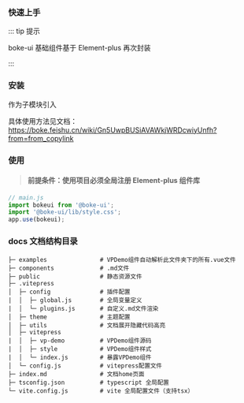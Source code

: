 ### 快速上手

::: tip 提示

boke-ui 基础组件基于 Element-plus 再次封装

:::

### 安装

作为子模块引入

具体使用方法见文档：<https://boke.feishu.cn/wiki/Gn5UwpBUSiAVAWkjWRDcwiyUnfh?from=from_copylink>

### 使用

> #### 前提条件：使用项目必须全局注册 Element-plus 组件库

```js
// main.js
import bokeui from '@boke-ui';
import '@boke-ui/lib/style.css';
app.use(bokeui);
```

### docs 文档结构目录

```
├─ examples               # VPDemo组件自动解析此文件夹下的所有.vue文件
├─ components             # .md文件
├─ public                 # 静态资源文件
├─ .vitepress
│  ├─ config              # 插件配置
|  │  ├─ global.js        # 全局变量定义
|  │  └─ plugins.js       # 自定义.md文件渲染
│  ├─ theme               # 主题配置
│  ├─ utils               # 文档展开隐藏代码高亮
│  ├─ vitepress
|  │  ├─ vp-demo          # VPDemo组件源码
|  │  ├─ style            # VPDemo组件样式
|  │  └─ index.js         # 暴露VPDemo组件
│  └─ config.js           # vitepress配置文件
├─ index.md               # 文档home页面
├─ tsconfig.json          # typescript 全局配置
└─ vite.config.js         # vite 全局配置文件（支持tsx）
```
